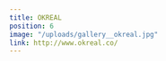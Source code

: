 ```yaml
---
title: OKREAL
position: 6
image: "/uploads/gallery__okreal.jpg"
link: http://www.okreal.co/
---
```


